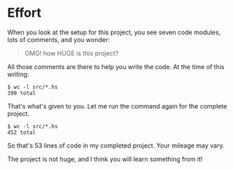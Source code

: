# Effort

When you look at the setup for this project, you see seven code modules, lots
of comments, and you wonder:

> OMG! how HUGE is this project?

All those comments are there to help you write the code. At the time of this
writing:

    $ wc -l src/*.hs
    399 total

That's what's given to you. Let me run the command again for the complete
project.

    $ wc -l src/*.hs
    452 total

So that's 53 lines of code in my completed project. Your mileage may vary.

The project is not huge, and I think you will learn something from it!
